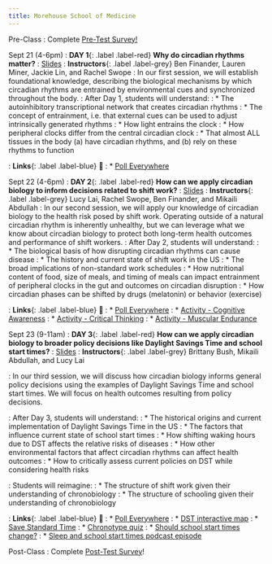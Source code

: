 ```yaml
---
title: Morehouse School of Medicine
---
```


Pre-Class
: Complete [Pre-Test Survey!](https://forms.gle/nioaHasChnYQjqxi7)

Sept 21 (4-6pm)
: **DAY 1**{: .label .label-red} **Why do circadian rhythms matter?** 
    : [Slides](https://mahpingfellows.github.io/course/files/day1.pdf)
: **Instructors**{: .label .label-grey} Ben Finander, Lauren Miner, Jackie Lin, and Rachel Swope
: In our first session, we will establish foundational knowledge, describing the biological mechanisms by which circadian rhythms are entrained by environmental cues and synchronized throughout the body. 
: After Day 1, students will understand:
: * The autoinhibitory transcriptional network that creates circadian rhythms
: * The concept of entrainment, i.e. that external cues can be used to adjust intrinsically generated rhythms
: * How light entrains the clock
: * How peripheral clocks differ from the central circadian clock
: * That almost ALL tissues in the body (a) have circadian rhythms, and (b) rely on these rhythms to function

: **Links**{: .label .label-blue} 🔗
: * [Poll Everywhere](https://pollev.com/laurenminer448) 

Sept 22 (4-6pm)
: **DAY 2**{: .label .label-red} **How can we apply circadian biology to inform decisions related to shift work?** 
    : [Slides](https://mahpingfellows.github.io/course/files/day2.pdf)
: **Instructors**{: .label .label-grey} Lucy Lai, Rachel Swope, Ben Finander, and Mikaili Abdullah
: In our second session, we will apply our knowledge of circadian biology to the health risk posed by shift work. Operating outside of a natural circadian rhythm is inherently unhealthy, but we can leverage what we know about circadian biology to protect both long-term health outcomes and performance of shift workers.
: After Day 2, students will understand:
: * The biological basis of how disrupting circadian rhythms can cause disease
: * The history and current state of shift work in the US
: * The broad implications of non-standard work schedules
: * How nutritional content of food, size of meals, and timing of meals can impact entrainment of peripheral clocks in the gut and outcomes on circadian disruption
: * How circadian phases can be shifted by drugs (melatonin) or behavior (exercise)

: **Links**{: .label .label-blue} 🔗
: * [Poll Everywhere](https://pollev.com/laurenminer448) 
: * [Activity - Cognitive Awareness](https://mahpingfellows.github.io/course/files/ZTActivityCognitiveAwareness.pdf)
: * [Activity - Critical Thinking](https://mahpingfellows.github.io/course/files/ZTActivityCriticalThinking.pdf)
: * [Activity - Muscular Endurance](https://mahpingfellows.github.io/course/files/ZTActivityMuscularEndurance.pdf)

Sept 23 (9-11am)
: **DAY 3**{: .label .label-red} **How can we apply circadian biology to broader policy decisions like Daylight Savings Time and school start times?** 
    : [Slides](https://mahpingfellows.github.io/course/files/day3.pdf)
: **Instructors**{: .label .label-grey} Brittany Bush, Mikaili Abdullah, and Lucy Lai

: In our third session, we will discuss how circadian biology informs general policy decisions using the examples of Daylight Savings Time and school start times. We will focus on health outcomes resulting from policy decisions.

: After Day 3, students will understand:
: * The historical origins and current implementation of Daylight Savings Time in the US
: * The factors that influence current state of school start times
: * How shifting waking hours due to DST affects the relative risks of diseases
: * How other environmental factors that affect circadian rhythms can affect health outcomes
: * How to critically assess current policies on DST while considering health risks

: Students will reimagine:
: * The structure of shift work given their understanding of chronobiology
: * The structure of schooling given their understanding of chronobiology

: **Links**{: .label .label-blue}  🔗
: * [Poll Everywhere](https://pollev.com/laurenminer448) 
: * [DST interactive map](http://andywoodruff.com/blog/where-to-hate-daylight-saving-time-and-where-to-love-it/)
: * [Save Standard Time](https://savestandardtime.com/chart/?city=4180439&wake=7&work=9&clock=biannual)
: * [Chronotype quiz](https://chronotype-self-test.info/index.php?sid=61524&newtest=Y)
: * [Should school start times change?]( https://www.wtxl.com/news/local-news/lcs-survey-should-school-start-times-change)
: * [Sleep and school start times podcast episode](https://open.spotify.com/episode/0BNTZBg1x51Kf9dTUlZtIu?si=7VFG5GV7QY6Or022aTqUwQ&context=spotify%3Ashow%3A4StXNesuuuxFAKKO5D7WqP)

Post-Class
: Complete [Post-Test Survey](https://forms.gle/G86BaTD1oSpuy9rr6)!
